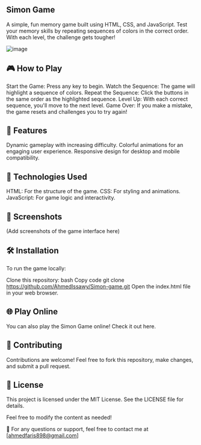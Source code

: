 ## Simon Game
A simple, fun memory game built using HTML, CSS, and JavaScript. Test your memory skills by repeating sequences of colors in the correct order. With each level, the challenge gets tougher!

![image](https://github.com/user-attachments/assets/3335b270-ec1e-4665-a8bb-e35363e07710)



## 🎮 How to Play
Start the Game: Press any key to begin.
Watch the Sequence: The game will highlight a sequence of colors.
Repeat the Sequence: Click the buttons in the same order as the highlighted sequence.
Level Up: With each correct sequence, you'll move to the next level.
Game Over: If you make a mistake, the game resets and challenges you to try again!
## 🌟 Features
Dynamic gameplay with increasing difficulty.
Colorful animations for an engaging user experience.
Responsive design for desktop and mobile compatibility.
## 🚀 Technologies Used
HTML: For the structure of the game.
CSS: For styling and animations.
JavaScript: For game logic and interactivity.
## 📸 Screenshots
(Add screenshots of the game interface here)

## 🛠️ Installation
To run the game locally:

Clone this repository:
bash
Copy code
git clone https://github.com/AhmedIssawy/Simon-game.git
Open the index.html file in your web browser.
## 🌐 Play Online
You can also play the Simon Game online! Check it out here.


## 🤝 Contributing
Contributions are welcome! Feel free to fork this repository, make changes, and submit a pull request.

## 📜 License
This project is licensed under the MIT License. See the LICENSE file for details.

Feel free to modify the content as needed!

📧 For any questions or support, feel free to contact me at [ahmedfaris898@gmail.com]
